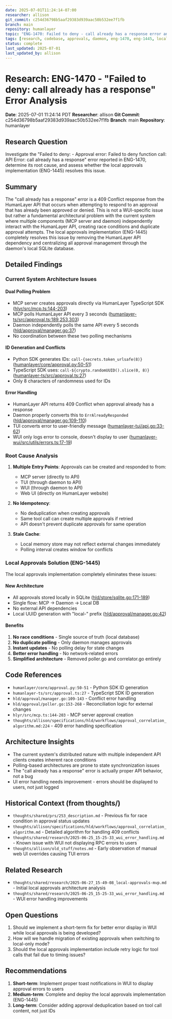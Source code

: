 ```yaml
---
date: 2025-07-01T11:24:14-07:00
researcher: allison
git_commit: c254d36798b5aaf29383d939aac50b532ee7f1fb
branch: main
repository: humanlayer
topic: "ENG-1470: Failed to deny - call already has a response error analysis"
tags: [research, codebase, approvals, daemon, eng-1470, eng-1445, local-approvals]
status: complete
last_updated: 2025-07-01
last_updated_by: allison
---
```


# Research: ENG-1470 - "Failed to deny: call already has a response" Error Analysis

**Date**: 2025-07-01 11:24:14 PDT
**Researcher**: allison
**Git Commit**: c254d36798b5aaf29383d939aac50b532ee7f1fb
**Branch**: main
**Repository**: humanlayer

## Research Question
Investigate the "Failed to deny: - Approval error: Failed to deny function call: API Error: call already has a response" error reported in ENG-1470, determine its root cause, and assess whether the local approvals implementation (ENG-1445) resolves this issue.

## Summary
The "call already has a response" error is a 409 Conflict response from the HumanLayer API that occurs when attempting to respond to an approval that has already been approved or denied. This is not a WUI-specific issue but rather a fundamental architectural problem with the current system where multiple components (MCP server and daemon) independently interact with the HumanLayer API, creating race conditions and duplicate approval attempts. The local approvals implementation (ENG-1445) completely resolves this issue by removing the HumanLayer API dependency and centralizing all approval management through the daemon's local SQLite database.

## Detailed Findings

### Current System Architecture Issues

#### Dual Polling Problem
- MCP server creates approvals directly via HumanLayer TypeScript SDK ([hlyr/src/mcp.ts:144-203](https://github.com/humanlayer/humanlayer/blob/c254d36798b5aaf29383d939aac50b532ee7f1fb/hlyr/src/mcp.ts#L144-L203))
- MCP polls HumanLayer API every 3 seconds ([humanlayer-ts/src/approval.ts:189,253,303](https://github.com/humanlayer/humanlayer/blob/c254d36798b5aaf29383d939aac50b532ee7f1fb/humanlayer-ts/src/approval.ts#L189))
- Daemon independently polls the same API every 5 seconds ([hld/approval/manager.go:37](https://github.com/humanlayer/humanlayer/blob/c254d36798b5aaf29383d939aac50b532ee7f1fb/hld/approval/manager.go#L37))
- No coordination between these two polling mechanisms

#### ID Generation and Conflicts
- Python SDK generates IDs: `call-{secrets.token_urlsafe(8)}` ([humanlayer/core/approval.py:50-51](https://github.com/humanlayer/humanlayer/blob/c254d36798b5aaf29383d939aac50b532ee7f1fb/humanlayer/core/approval.py#L50-L51))
- TypeScript SDK uses: `call-${crypto.randomUUID().slice(0, 8)}` ([humanlayer-ts/src/approval.ts:27](https://github.com/humanlayer/humanlayer/blob/c254d36798b5aaf29383d939aac50b532ee7f1fb/humanlayer-ts/src/approval.ts#L27))
- Only 8 characters of randomness used for IDs

#### Error Handling
- HumanLayer API returns 409 Conflict when approval already has a response
- Daemon properly converts this to `ErrAlreadyResponded` ([hld/approval/manager.go:109-110](https://github.com/humanlayer/humanlayer/blob/c254d36798b5aaf29383d939aac50b532ee7f1fb/hld/approval/manager.go#L109-L110))
- TUI converts error to user-friendly message ([humanlayer-tui/api.go:33-62](https://github.com/humanlayer/humanlayer/blob/c254d36798b5aaf29383d939aac50b532ee7f1fb/humanlayer-tui/api.go#L33-L62))
- WUI only logs error to console, doesn't display to user ([humanlayer-wui/src/utils/errors.ts:17-19](https://github.com/humanlayer/humanlayer/blob/c254d36798b5aaf29383d939aac50b532ee7f1fb/humanlayer-wui/src/utils/errors.ts#L17-L19))

### Root Cause Analysis

1. **Multiple Entry Points**: Approvals can be created and responded to from:
   - MCP server (directly to API)
   - TUI (through daemon to API)
   - WUI (through daemon to API)
   - Web UI (directly on HumanLayer website)

2. **No Idempotency**: 
   - No deduplication when creating approvals
   - Same tool call can create multiple approvals if retried
   - API doesn't prevent duplicate approvals for same operation

3. **Stale Cache**: 
   - Local memory store may not reflect external changes immediately
   - Polling interval creates window for conflicts

### Local Approvals Solution (ENG-1445)

The local approvals implementation completely eliminates these issues:

#### New Architecture
- All approvals stored locally in SQLite ([hld/store/sqlite.go:171-189](worktree://eng-1445/hld/store/sqlite.go#L171-L189))
- Single flow: MCP → Daemon → Local DB
- No external API dependencies
- Local UUID generation with "local-" prefix ([hld/approval/manager.go:42](worktree://eng-1445/hld/approval/manager.go#L42))

#### Benefits
1. **No race conditions** - Single source of truth (local database)
2. **No duplicate polling** - Only daemon manages approvals
3. **Instant updates** - No polling delay for state changes
4. **Better error handling** - No network-related errors
5. **Simplified architecture** - Removed poller.go and correlator.go entirely

## Code References
- `humanlayer/core/approval.py:50-51` - Python SDK ID generation
- `humanlayer-ts/src/approval.ts:27` - TypeScript SDK ID generation
- `hld/approval/manager.go:109-143` - Conflict error handling
- `hld/approval/poller.go:153-268` - Reconciliation logic for external changes
- `hlyr/src/mcp.ts:144-203` - MCP server approval creation
- `thoughts/allison/specifications/hld/workflows/approval_correlation_algorithm.md:224` - 409 error handling specification

## Architecture Insights
- The current system's distributed nature with multiple independent API clients creates inherent race conditions
- Polling-based architectures are prone to state synchronization issues
- The "call already has a response" error is actually proper API behavior, not a bug
- UI error handling needs improvement - errors should be displayed to users, not just logged

## Historical Context (from thoughts/)
- `thoughts/shared/prs/253_description.md` - Previous fix for race condition in approval status updates
- `thoughts/allison/specifications/hld/workflows/approval_correlation_algorithm.md` - Detailed algorithm for handling 409 conflicts
- `thoughts/shared/research/2025-06-25_15-25-33_wui_error_handling.md` - Known issue with WUI not displaying RPC errors to users
- `thoughts/allison/old_stuff/notes.md` - Early observation of manual web UI overrides causing TUI errors

## Related Research
- `thoughts/shared/research/2025-06-27_15-49-08_local-approvals-mvp.md` - Initial local approvals architecture analysis
- `thoughts/shared/research/2025-06-25_15-25-33_wui_error_handling.md` - WUI error handling improvements

## Open Questions
1. Should we implement a short-term fix for better error display in WUI while local approvals is being developed?
2. How will we handle migration of existing approvals when switching to local-only mode?
3. Should the local approvals implementation include retry logic for tool calls that fail due to timing issues?

## Recommendations

1. **Short-term**: Implement proper toast notifications in WUI to display approval errors to users
2. **Medium-term**: Complete and deploy the local approvals implementation (ENG-1445)
3. **Long-term**: Consider adding approval deduplication based on tool call content, not just IDs